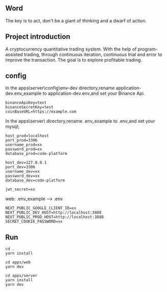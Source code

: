 ## Word
The key is to act, don't be a giant of thinking and a dwarf of action.

## Project introduction
A cryptocurrency quantitative trading system.
With the help of program-assisted trading, through continuous iteration, continuous trial and error to improve the transaction.
The goal is to explore profitable trading.

## config
In the apps\server\config\env-dev directory,rename application-dev.env_example to application-dev.env,and set your 
Binance Api.
```
binanceApiKey=test
binanceSecretKey=test
coinBaseURL=https://example.com
```

In the apps\server\ directory,rename .env_example to .env,and set your mysql;
```
host_prod=localhost
port_prod=3306
username_prod=xx
password_prod=xx
database_prod=code-platform

host_dev=127.0.0.1
port_dev=3306
username_dev=xx
password_dev=xx
database_dev=code-platform

jwt_secret=xx
```

web: .env_example --> .env
```
NEXT_PUBLIC_GOOGLE_CLIENT_ID=xx
NEXT_PUBLIC_DEV_HOST=http://localhost:3888
NEXT_PUBLIC_PROD_HOST=http://localhost:3888
SECRET_COOKIE_PASSWORD=xx
```


## Run
```
cd .
yarn install

cd apps/web
yarn dev

cd apps/server
yarn install
yarn dev
```
